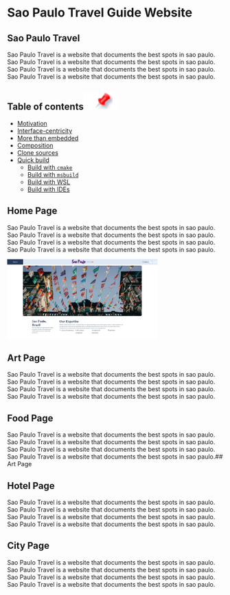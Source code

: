 # Sao Paulo Travel Guide Website

## Sao Paulo Travel

Sao Paulo Travel is a website that documents the best spots in sao paulo. Sao Paulo Travel is a website that documents the best spots in sao paulo. Sao Paulo Travel is a website that documents the best spots in sao paulo. Sao Paulo Travel is a website that documents the best spots in sao paulo.

## Table of contents[![](https://raw.githubusercontent.com/aregtech/areg-sdk/master/docs/img/pin.svg)](#table-of-contents)

- [Motivation](#motivation)
- [Interface-centricity](#interface-centricity)
- [More than embedded](#more-than-embedded)
- [Composition](#composition)
- [Clone sources](#clone-sources)
- [Quick build](#quick-build)
  - [Build with `cmake`](#build-with-cmake)
  - [Build with `msbuild`](#build-with-msbuild)
  - [Build with WSL](#build-with-wsl)
  - [Build with IDEs](#build-with-ides)

## Home Page

Sao Paulo Travel is a website that documents the best spots in sao paulo. Sao Paulo Travel is a website that documents the best spots in sao paulo. Sao Paulo Travel is a website that documents the best spots in sao paulo. Sao Paulo Travel is a website that documents the best spots in sao paulo.

<p>
  <img src="Screenshot 2024-06-28 at 14.49.30.png" width="350" title="hover text">
</p>

## Art Page

Sao Paulo Travel is a website that documents the best spots in sao paulo. Sao Paulo Travel is a website that documents the best spots in sao paulo. Sao Paulo Travel is a website that documents the best spots in sao paulo. Sao Paulo Travel is a website that documents the best spots in sao paulo.

## Food Page

Sao Paulo Travel is a website that documents the best spots in sao paulo. Sao Paulo Travel is a website that documents the best spots in sao paulo. Sao Paulo Travel is a website that documents the best spots in sao paulo. Sao Paulo Travel is a website that documents the best spots in sao paulo.## Art Page

## Hotel Page

Sao Paulo Travel is a website that documents the best spots in sao paulo. Sao Paulo Travel is a website that documents the best spots in sao paulo. Sao Paulo Travel is a website that documents the best spots in sao paulo. Sao Paulo Travel is a website that documents the best spots in sao paulo.

## City Page

Sao Paulo Travel is a website that documents the best spots in sao paulo. Sao Paulo Travel is a website that documents the best spots in sao paulo. Sao Paulo Travel is a website that documents the best spots in sao paulo. Sao Paulo Travel is a website that documents the best spots in sao paulo.

